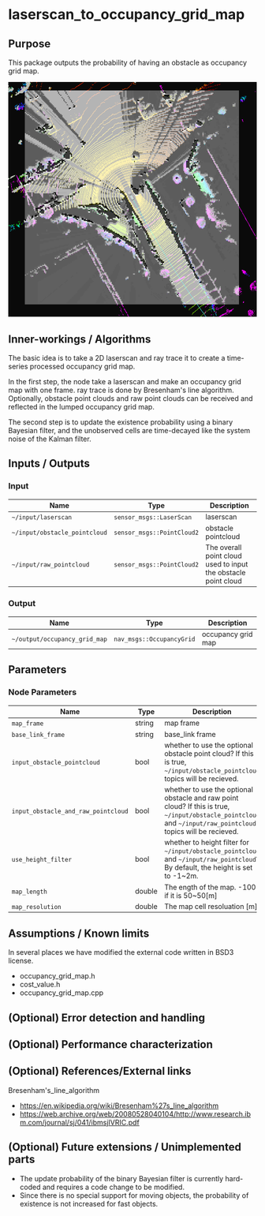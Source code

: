 # laserscan_to_occupancy_grid_map

## Purpose

This package outputs the probability of having an obstacle as occupancy grid map.


![occupancy_grid_map_sample_image](./image/occupancy_grid_map_sample_image.png)


## Inner-workings / Algorithms

The basic idea is to take a 2D laserscan and ray trace it to create a time-series processed occupancy grid map.

In the first step, the node take a laserscan and make an occupancy grid map with one frame. ray trace is done by Bresenham's line algorithm. Optionally, obstacle point clouds and raw point clouds can be received and reflected in the lumped occupancy grid map.

The second step is to update the existence probability using a binary Bayesian filter, and the unobserved cells are time-decayed like the system noise of the Kalman filter.

## Inputs / Outputs

  ### Input

  | Name                          | Type                       | Description                                                    |
  | ----------------------------- | -------------------------- | -------------------------------------------------------------- |
  | `~/input/laserscan`           | `sensor_msgs::LaserScan`   | laserscan                                                      |
  | `~/input/obstacle_pointcloud` | `sensor_msgs::PointCloud2` | obstacle pointcloud                                            |
  | `~/input/raw_pointcloud`      | `sensor_msgs::PointCloud2` | The overall point cloud used to input the obstacle point cloud |

  ### Output

  | Name                          | Type                      | Description        |
  | ----------------------------- | ------------------------- | ------------------ |
  | `~/output/occupancy_grid_map` | `nav_msgs::OccupancyGrid` | occupancy grid map |


## Parameters


  ### Node Parameters

  | Name                                | Type   | Description                                                                                                                                                    |
  | ----------------------------------- | ------ | -------------------------------------------------------------------------------------------------------------------------------------------------------------- |
  | `map_frame`                         | string | map frame                                                                                                                                                      |
  | `base_link_frame`                   | string | base_link frame                                                                                                                                                |
  | `input_obstacle_pointcloud`         | bool   | whether to use the optional obstacle point cloud? If this is true, `~/input/obstacle_pointcloud` topics will be recieved.                                      |
  | `input_obstacle_and_raw_pointcloud` | bool   | whether to use the optional obstacle and raw point cloud? If this is true, `~/input/obstacle_pointcloud` and `~/input/raw_pointcloud` topics will be recieved. |
  | `use_height_filter`                 | bool   | whether to  height filter for `~/input/obstacle_pointcloud` and `~/input/raw_pointcloud`? By default, the height is set to -1~2m.                              |
  | `map_length`                        | double | The ength of the map. -100 if it is 50~50[m]                                                                                                                   |
  | `map_resolution`                    | double | The map cell resoluation [m]                                                                                                                                   |

## Assumptions / Known limits

In several places we have modified the external code written in BSD3 license.
- occupancy_grid_map.h
- cost_value.h
- occupancy_grid_map.cpp

## (Optional) Error detection and handling


## (Optional) Performance characterization


## (Optional) References/External links

Bresenham's_line_algorithm
- https://en.wikipedia.org/wiki/Bresenham%27s_line_algorithm
- https://web.archive.org/web/20080528040104/http://www.research.ibm.com/journal/sj/041/ibmsjIVRIC.pdf

## (Optional) Future extensions / Unimplemented parts
- The update probability of the binary Bayesian filter is currently hard-coded and requires a code change to be modified.
- Since there is no special support for moving objects, the probability of existence is not increased for fast objects.
